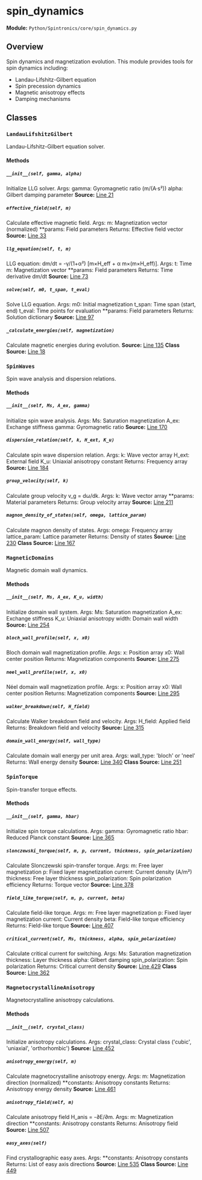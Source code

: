 # spin_dynamics
**Module:** `Python/Spintronics/core/spin_dynamics.py`
## Overview
Spin dynamics and magnetization evolution.
This module provides tools for spin dynamics including:
- Landau-Lifshitz-Gilbert equation
- Spin precession dynamics
- Magnetic anisotropy effects
- Damping mechanisms
## Classes
### `LandauLifshitzGilbert`
Landau-Lifshitz-Gilbert equation solver.
#### Methods
##### `__init__(self, gamma, alpha)`
Initialize LLG solver.
Args:
gamma: Gyromagnetic ratio (m/(A·s²))
alpha: Gilbert damping parameter
**Source:** [Line 21](Python/Spintronics/core/spin_dynamics.py#L21)
##### `effective_field(self, m)`
Calculate effective magnetic field.
Args:
m: Magnetization vector (normalized)
**params: Field parameters
Returns:
Effective field vector
**Source:** [Line 33](Python/Spintronics/core/spin_dynamics.py#L33)
##### `llg_equation(self, t, m)`
LLG equation: dm/dt = -γ/(1+α²) [m×H_eff + α m×(m×H_eff)].
Args:
t: Time
m: Magnetization vector
**params: Field parameters
Returns:
Time derivative dm/dt
**Source:** [Line 73](Python/Spintronics/core/spin_dynamics.py#L73)
##### `solve(self, m0, t_span, t_eval)`
Solve LLG equation.
Args:
m0: Initial magnetization
t_span: Time span (start, end)
t_eval: Time points for evaluation
**params: Field parameters
Returns:
Solution dictionary
**Source:** [Line 97](Python/Spintronics/core/spin_dynamics.py#L97)
##### `_calculate_energies(self, magnetization)`
Calculate magnetic energies during evolution.
**Source:** [Line 135](Python/Spintronics/core/spin_dynamics.py#L135)
**Class Source:** [Line 18](Python/Spintronics/core/spin_dynamics.py#L18)
### `SpinWaves`
Spin wave analysis and dispersion relations.
#### Methods
##### `__init__(self, Ms, A_ex, gamma)`
Initialize spin wave analysis.
Args:
Ms: Saturation magnetization
A_ex: Exchange stiffness
gamma: Gyromagnetic ratio
**Source:** [Line 170](Python/Spintronics/core/spin_dynamics.py#L170)
##### `dispersion_relation(self, k, H_ext, K_u)`
Calculate spin wave dispersion relation.
Args:
k: Wave vector array
H_ext: External field
K_u: Uniaxial anisotropy constant
Returns:
Frequency array
**Source:** [Line 184](Python/Spintronics/core/spin_dynamics.py#L184)
##### `group_velocity(self, k)`
Calculate group velocity v_g = dω/dk.
Args:
k: Wave vector array
**params: Material parameters
Returns:
Group velocity array
**Source:** [Line 211](Python/Spintronics/core/spin_dynamics.py#L211)
##### `magnon_density_of_states(self, omega, lattice_param)`
Calculate magnon density of states.
Args:
omega: Frequency array
lattice_param: Lattice parameter
Returns:
Density of states
**Source:** [Line 230](Python/Spintronics/core/spin_dynamics.py#L230)
**Class Source:** [Line 167](Python/Spintronics/core/spin_dynamics.py#L167)
### `MagneticDomains`
Magnetic domain wall dynamics.
#### Methods
##### `__init__(self, Ms, A_ex, K_u, width)`
Initialize domain wall system.
Args:
Ms: Saturation magnetization
A_ex: Exchange stiffness
K_u: Uniaxial anisotropy
width: Domain wall width
**Source:** [Line 254](Python/Spintronics/core/spin_dynamics.py#L254)
##### `bloch_wall_profile(self, x, x0)`
Bloch domain wall magnetization profile.
Args:
x: Position array
x0: Wall center position
Returns:
Magnetization components
**Source:** [Line 275](Python/Spintronics/core/spin_dynamics.py#L275)
##### `neel_wall_profile(self, x, x0)`
Néel domain wall magnetization profile.
Args:
x: Position array
x0: Wall center position
Returns:
Magnetization components
**Source:** [Line 295](Python/Spintronics/core/spin_dynamics.py#L295)
##### `walker_breakdown(self, H_field)`
Calculate Walker breakdown field and velocity.
Args:
H_field: Applied field
Returns:
Breakdown field and velocity
**Source:** [Line 315](Python/Spintronics/core/spin_dynamics.py#L315)
##### `domain_wall_energy(self, wall_type)`
Calculate domain wall energy per unit area.
Args:
wall_type: 'bloch' or 'neel'
Returns:
Wall energy density
**Source:** [Line 340](Python/Spintronics/core/spin_dynamics.py#L340)
**Class Source:** [Line 251](Python/Spintronics/core/spin_dynamics.py#L251)
### `SpinTorque`
Spin-transfer torque effects.
#### Methods
##### `__init__(self, gamma, hbar)`
Initialize spin torque calculations.
Args:
gamma: Gyromagnetic ratio
hbar: Reduced Planck constant
**Source:** [Line 365](Python/Spintronics/core/spin_dynamics.py#L365)
##### `slonczewski_torque(self, m, p, current, thickness, spin_polarization)`
Calculate Slonczewski spin-transfer torque.
Args:
m: Free layer magnetization
p: Fixed layer magnetization
current: Current density (A/m²)
thickness: Free layer thickness
spin_polarization: Spin polarization efficiency
Returns:
Torque vector
**Source:** [Line 378](Python/Spintronics/core/spin_dynamics.py#L378)
##### `field_like_torque(self, m, p, current, beta)`
Calculate field-like torque.
Args:
m: Free layer magnetization
p: Fixed layer magnetization
current: Current density
beta: Field-like torque efficiency
Returns:
Field-like torque
**Source:** [Line 407](Python/Spintronics/core/spin_dynamics.py#L407)
##### `critical_current(self, Ms, thickness, alpha, spin_polarization)`
Calculate critical current for switching.
Args:
Ms: Saturation magnetization
thickness: Layer thickness
alpha: Gilbert damping
spin_polarization: Spin polarization
Returns:
Critical current density
**Source:** [Line 429](Python/Spintronics/core/spin_dynamics.py#L429)
**Class Source:** [Line 362](Python/Spintronics/core/spin_dynamics.py#L362)
### `MagnetocrystallineAnisotropy`
Magnetocrystalline anisotropy calculations.
#### Methods
##### `__init__(self, crystal_class)`
Initialize anisotropy calculations.
Args:
crystal_class: Crystal class ('cubic', 'uniaxial', 'orthorhombic')
**Source:** [Line 452](Python/Spintronics/core/spin_dynamics.py#L452)
##### `anisotropy_energy(self, m)`
Calculate magnetocrystalline anisotropy energy.
Args:
m: Magnetization direction (normalized)
**constants: Anisotropy constants
Returns:
Anisotropy energy density
**Source:** [Line 461](Python/Spintronics/core/spin_dynamics.py#L461)
##### `anisotropy_field(self, m)`
Calculate anisotropy field H_anis = -∂E/∂m.
Args:
m: Magnetization direction
**constants: Anisotropy constants
Returns:
Anisotropy field
**Source:** [Line 507](Python/Spintronics/core/spin_dynamics.py#L507)
##### `easy_axes(self)`
Find crystallographic easy axes.
Args:
**constants: Anisotropy constants
Returns:
List of easy axis directions
**Source:** [Line 535](Python/Spintronics/core/spin_dynamics.py#L535)
**Class Source:** [Line 449](Python/Spintronics/core/spin_dynamics.py#L449)